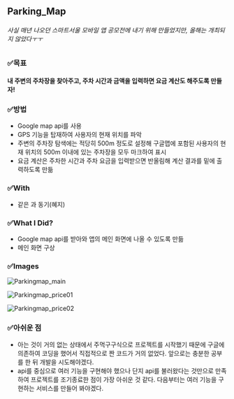 ## Parking_Map

###### 사실 매년 나오던 스마트서울 모바일 앱 공모전에 내기 위해 만들었지만, 올해는 개최되지 않았다ㅜㅜ

### :white_check_mark:목표
#### 내 주변의 **주차장**을 찾아주고, 주차 시간과 금액을 입력하면 **요금 계산**도 해주도록 만들자!

### :white_check_mark:방법
+ Google map api를 사용
+ GPS 기능을 탑재하여 사용자의 현재 위치를 파악
+ 주변의 주차장 탐색에는 적당히 500m 정도로 설정해 구글맵에 포함된 사용자의 현재 위치의 500m 이내에 있는 주차장을 모두 마크하여 표시
+ 요금 계산은 주차한 시간과 주차 요금을 입력받으면 반올림해 계산 결과를 밑에 출력하도록 만듦

### :white_check_mark:With
+ 같은 과 동기(혜지)

### :white_check_mark:What I Did?
+ Google map api를 받아와 앱의 메인 화면에 나올 수 있도록 만듦
+ 메인 화면 구상

### :white_check_mark:Images

![Parkingmap_main](https://user-images.githubusercontent.com/57928612/99361012-cc522980-28f4-11eb-879f-904271622e2b.jpg)

![Parkingmap_price01](https://user-images.githubusercontent.com/57928612/99361020-ce1bed00-28f4-11eb-9bc7-a83f50262f61.jpg)

![Parkingmap_price02](https://user-images.githubusercontent.com/57928612/99361029-d07e4700-28f4-11eb-8334-6d03183f1a14.jpg)


### :white_check_mark:아쉬운 점
+ 아는 것이 거의 없는 상태에서 주먹구구식으로 프로젝트를 시작했기 때문에 구글에 의존하여 코딩을 했어서 직접적으로 짠 코드가 거의 없었다. 앞으로는 충분한 공부를 한 뒤 개발을 시도해야겠다.
+ api를 중심으로 여러 기능을 구현해야 했으나 단지 api를 불러왔다는 것만으로 만족하여 프로젝트를 조기종료한 점이 가장 아쉬운 것 같다. 다음부터는 여러 기능을 구현하는 서비스를 만들어 봐야겠다.
